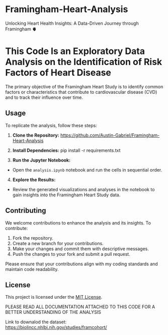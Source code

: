 # Framingham-Heart-Analysis
Unlocking Heart Health Insights: A Data-Driven Journey through Framingham 🫀

# This Code Is an Exploratory Data Analysis on the Identification of Risk Factors of Heart Disease

The primary objective of the Framingham Heart Study is to identify common factors or characteristics that contribute to cardiovascular disease (CVD) and to track their influence over time. 

## Usage

To replicate the analysis, follow these steps:

1. **Clone the Repository:**
https://github.com/Austin-Gabriel/Framingham-Heart-Analysis

2. **Install Dependencies:**
pip install -r requirements.txt

3. **Run the Jupyter Notebook:**
- Open the `analysis.ipynb` notebook and run the cells in sequential order.

4. **Explore the Results:**
- Review the generated visualizations and analyses in the notebook to gain insights into the Framingham Heart Study data.

## Contributing

We welcome contributions to enhance the analysis and its insights. To contribute:

1. Fork the repository.
2. Create a new branch for your contributions.
3. Make your changes and commit them with descriptive messages.
4. Push the changes to your fork and submit a pull request.

Please ensure that your contributions align with my coding standards and maintain code readability.


## License
This project is licensed under the [MIT License](LICENSE).

PLEASE READ ALL DOCUMENTATION ATTACHED TO THIS CODE FOR A BETTER UNDERSTANDING OF THE ANALYSIS

Link to downalod the dataset:
https://biolincc.nhlbi.nih.gov/studies/framcohort/

